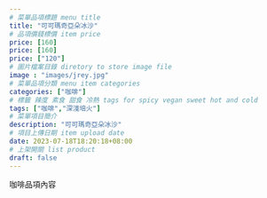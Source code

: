 ```yaml
---
# 菜單品項標題 menu title 
title: "可可瑪奇亞朵冰沙"
# 品項價錢標價 item price 
price: [160]
price: [160]
price: ["120"]
# 圖片檔案目錄 diretory to store image file
image : "images/jrey.jpg"
# 菜單品項分類 menu item categories 
categories: ["咖啡"]
# 標籤 辣度 素食 甜食 冷熱 tags for spicy vegan sweet hot and cold 
tags: ["咖啡","深淺培火"]
# 菜單項目簡介 
description: "可可瑪奇亞朵冰沙"
# 項目上傳日期 item upload date 
date: 2023-07-18T18:20:18+08:00
# 上架開關 list product 
draft: false
---
```


咖啡品項內容
